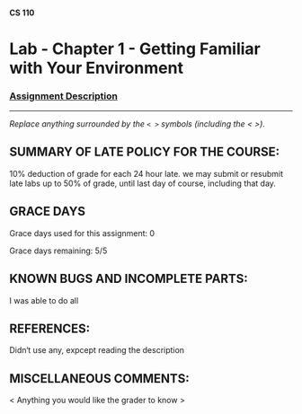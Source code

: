 #### CS 110
# Lab - Chapter 1 - Getting Familiar with Your Environment

### [Assignment Description](https://docs.google.com/document/d/1j0CNd4KglkOGcRWAJZoJ__PEirOluNjHWm0NtmvEVRo/edit?usp=sharing)

***

_Replace anything surrounded by the `< >` symbols (including the < >)._

## SUMMARY OF LATE POLICY FOR THE COURSE:
  10% deduction of grade for each 24 hour late. we may submit or resubmit late labs up to 50% of grade, until last day of course, including that day.

## GRACE DAYS
Grace days used for this assignment: 0

Grace days remaining: 5/5

## KNOWN BUGS AND INCOMPLETE PARTS:
 I was able to do all

## REFERENCES:
 Didn‘t use any, expcept reading the description

## MISCELLANEOUS COMMENTS:
 < Anything you would like the grader to know >
